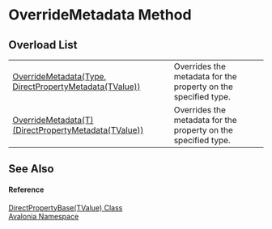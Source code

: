 # OverrideMetadata Method


## Overload List
<table>
<tr>
<td><a href="M_Avalonia_DirectPropertyBase_1_OverrideMetadata">OverrideMetadata(Type, DirectPropertyMetadata(TValue))</a></td>
<td>Overrides the metadata for the property on the specified type.</td>
</tr>
<tr>
<td><a href="M_Avalonia_DirectPropertyBase_1_OverrideMetadata__1">OverrideMetadata(T)(DirectPropertyMetadata(TValue))</a></td>
<td>Overrides the metadata for the property on the specified type.</td>
</tr>
</table>

## See Also


#### Reference
<a href="T_Avalonia_DirectPropertyBase_1">DirectPropertyBase(TValue) Class</a>  
<a href="N_Avalonia">Avalonia Namespace</a>  

